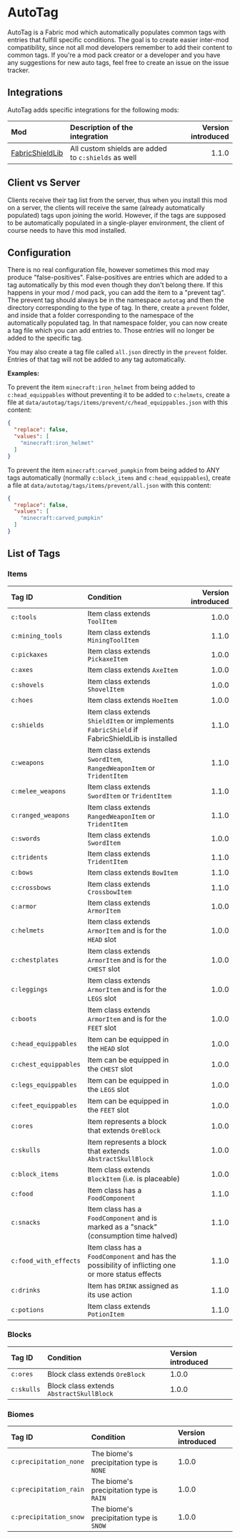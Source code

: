 # AutoTag

AutoTag is a Fabric mod which automatically populates common tags with entries that fulfill specific conditions.
The goal is to create easier inter-mod compatibility, since not all mod developers remember to add their content to common tags.
If you're a mod pack creator or a developer and you have any suggestions for new auto tags, feel free to create an issue on the issue tracker.

## Integrations
AutoTag adds specific integrations for the following mods:

| Mod                                                                   | Description of the integration                      | Version introduced |
|:----------------------------------------------------------------------|:----------------------------------------------------|-------------------:|
| [FabricShieldLib](https://github.com/CrimsonDawn45/Fabric-Shield-Lib) | All custom shields are added to `c:shields` as well |              1.1.0 |

## Client vs Server
Clients receive their tag list from the server, thus when you install this mod on a server, the clients will receive the same (already automatically populated) tags upon joining the world.
However, if the tags are supposed to be automatically populated in a single-player environment, the client of course needs to have this mod installed.

## Configuration
There is no real configuration file, however sometimes this mod may produce "false-positives".
False-positives are entries which are added to a tag automatically by this mod even though they don't belong there.
If this happens in your mod / mod pack, you can add the item to a "prevent tag".
The prevent tag should always be in the namespace `autotag` and then the directory corresponding to the type of tag.
In there, create a `prevent` folder, and inside that a folder corresponding to the namespace of the automatically populated tag.
In that namespace folder, you can now create a tag file which you can add entries to. Those entries will no longer be added to the specific tag.

You may also create a tag file called `all.json` directly in the `prevent` folder.
Entries of that tag will not be added to any tag automatically.

**Examples:**

To prevent the item `minecraft:iron_helmet` from being added to `c:head_equippables` without preventing it to be added to `c:helmets`, create a file at `data/autotag/tags/items/prevent/c/head_equippables.json` with this content:
```json
{
  "replace": false,
  "values": [
    "minecraft:iron_helmet"
  ]
}
```

To prevent the item `minecraft:carved_pumpkin` from being added to ANY tags automatically (normally `c:block_items` and `c:head_equippables`), create a file at `data/autotag/tags/items/prevent/all.json` with this content:
```json
{
  "replace": false,
  "values": [
    "minecraft:carved_pumpkin"
  ]
}
```

## List of Tags

### Items

| Tag ID                | Condition                                                                                         | Version introduced |
|:----------------------|:--------------------------------------------------------------------------------------------------|-------------------:|
| `c:tools`             | Item class extends `ToolItem`                                                                     |              1.0.0 |
| `c:mining_tools`      | Item class extends `MiningToolItem`                                                               |              1.1.0 |
| `c:pickaxes`          | Item class extends `PickaxeItem`                                                                  |              1.0.0 |
| `c:axes`              | Item class extends `AxeItem`                                                                      |              1.0.0 |
| `c:shovels`           | Item class extends `ShovelItem`                                                                   |              1.0.0 |
| `c:hoes`              | Item class extends `HoeItem`                                                                      |              1.0.0 |
| `c:shields`           | Item class extends `ShieldItem` or implements `FabricShield` if FabricShieldLib is installed      |              1.1.0 |
| `c:weapons`           | Item class extends `SwordItem`, `RangedWeaponItem` or `TridentItem`                               |              1.1.0 |
| `c:melee_weapons`     | Item class extends `SwordItem` or `TridentItem`                                                   |              1.1.0 |
| `c:ranged_weapons`    | Item class extends `RangedWeaponItem` or `TridentItem`                                            |              1.1.0 |
| `c:swords`            | Item class extends `SwordItem`                                                                    |              1.0.0 |
| `c:tridents`          | Item class extends `TridentItem`                                                                  |              1.1.0 |
| `c:bows`              | Item class extends `BowItem`                                                                      |              1.1.0 |
| `c:crossbows`         | Item class extends `CrossbowItem`                                                                 |              1.1.0 |
| `c:armor`             | Item class extends `ArmorItem`                                                                    |              1.0.0 |
| `c:helmets`           | Item class extends `ArmorItem` and is for the `HEAD` slot                                         |              1.0.0 |
| `c:chestplates`       | Item class extends `ArmorItem` and is for the `CHEST` slot                                        |              1.0.0 |
| `c:leggings`          | Item class extends `ArmorItem` and is for the `LEGS` slot                                         |              1.0.0 |
| `c:boots`             | Item class extends `ArmorItem` and is for the `FEET` slot                                         |              1.0.0 |
| `c:head_equippables`  | Item can be equipped in the `HEAD` slot                                                           |              1.0.0 |
| `c:chest_equippables` | Item can be equipped in the `CHEST` slot                                                          |              1.0.0 |
| `c:legs_equippables`  | Item can be equipped in the `LEGS` slot                                                           |              1.0.0 |
| `c:feet_equippables`  | Item can be equipped in the `FEET` slot                                                           |              1.0.0 |
| `c:ores`              | Item represents a block that extends `OreBlock`                                                   |              1.0.0 |
| `c:skulls`            | Item represents a block that extends `AbstractSkullBlock`                                         |              1.0.0 |
| `c:block_items`       | Item class extends `BlockItem` (i.e. is placeable)                                                |              1.0.0 |
| `c:food`              | Item class has a `FoodComponent`                                                                  |              1.1.0 |
| `c:snacks`            | Item class has a `FoodComponent` and is marked as a "snack" (consumption time halved)             |              1.1.0 |
| `c:food_with_effects` | Item class has a `FoodComponent` and has the possibility of inflicting one or more status effects |              1.1.0 |
| `c:drinks`            | Item has `DRINK` assigned as its use action                                                       |              1.1.0 |
| `c:potions`           | Item class extends `PotionItem`                                                                   |              1.1.0 |

### Blocks
| Tag ID              | Condition                                | Version introduced |
|:--------------------|:-----------------------------------------|:-------------------|
| `c:ores`            | Block class extends `OreBlock`           | 1.0.0              |
| `c:skulls`          | Block class extends `AbstractSkullBlock` | 1.0.0              |

### Biomes
| Tag ID                 | Condition                                | Version introduced |
|:-----------------------|:-----------------------------------------|:-------------------|
| `c:precipitation_none` | The biome's precipitation type is `NONE` | 1.0.0              |
| `c:precipitation_rain` | The biome's precipitation type is `RAIN` | 1.0.0              |
| `c:precipitation_snow` | The biome's precipitation type is `SNOW` | 1.0.0              |
